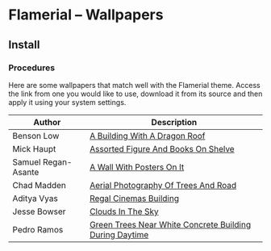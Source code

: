 # Flamerial – Wallpapers
## Install
### Procedures
Here are some wallpapers that match well with the Flamerial theme. Access the link from one you
would like to use, download it from its source and then apply it using your system settings.

| Author | Description |
| - | - |
| Benson Low | [A Building With A Dragon Roof](https://unsplash.com/photos/a-building-with-a-dragon-roof-jh6V4Y2s6OU) |
| Mick Haupt | [Assorted Figure And Books On Shelve](https://unsplash.com/photos/assorted-figure-and-books-on-shelve-QCYegnX76jI) |
| Samuel Regan-Asante | [A Wall With Posters On It](https://unsplash.com/photos/a-wall-with-posters-on-it-2UFsGAR_qNY) |
| Chad Madden | [Aerial Photography Of Trees And Road](https://unsplash.com/photos/aerial-photography-of-trees-and-road-cPa-7yByq3o) |
| Aditya Vyas | [Regal Cinemas Building](https://unsplash.com/photos/regal-cinemas-building-fWkVZjv2V8M) |
| Jesse Bowser | [Clouds In The Sky](https://unsplash.com/photos/clouds-in-the-sky-su0x6uVJ7xI) |
| Pedro Ramos | [Green Trees Near White Concrete Building During Daytime](https://unsplash.com/photos/green-trees-near-white-concrete-building-during-daytime-RrmkrKFluU0) |
